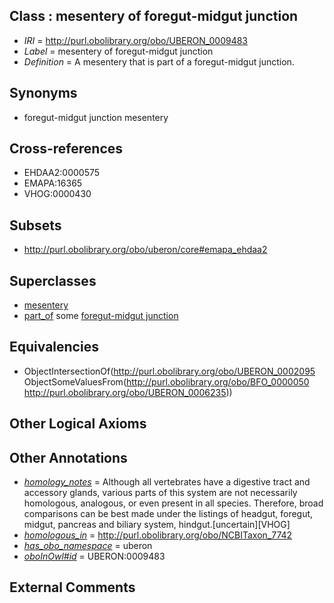 
## Class : mesentery of foregut-midgut junction

 * *IRI* = http://purl.obolibrary.org/obo/UBERON_0009483
 * *Label* = mesentery of foregut-midgut junction
 * *Definition* = A mesentery that is part of a foregut-midgut junction.

## Synonyms

 * foregut-midgut junction mesentery

## Cross-references

 * EHDAA2:0000575
 * EMAPA:16365
 * VHOG:0000430

## Subsets

 * http://purl.obolibrary.org/obo/uberon/core#emapa_ehdaa2

## Superclasses

 * [mesentery](../../UBERON/95/UBERON_0002095.md)
 * [part_of](../../BFO/50/BFO_0000050.md) some [foregut-midgut junction](../../UBERON/35/UBERON_0006235.md)

## Equivalencies

 * ObjectIntersectionOf(<http://purl.obolibrary.org/obo/UBERON_0002095> ObjectSomeValuesFrom(<http://purl.obolibrary.org/obo/BFO_0000050> <http://purl.obolibrary.org/obo/UBERON_0006235>))

## Other Logical Axioms


## Other Annotations

 * *[homology_notes](../../UBPROP/03/UBPROP_0000003.md)* = Although all vertebrates have a digestive tract and accessory glands, various parts of this system are not necessarily homologous, analogous, or even present in all species. Therefore, broad comparisons can be best made under the listings of headgut, foregut, midgut, pancreas and biliary system, hindgut.[uncertain][VHOG]
 * *[homologous_in](../../core#homologous/in/core#homologous_in.md)* = http://purl.obolibrary.org/obo/NCBITaxon_7742
 * *[has_obo_namespace](../../ce/oboInOwl#hasOBONamespace.md)* = uberon
 * *[oboInOwl#id](../../id/oboInOwl#id.md)* = UBERON:0009483

## External Comments

